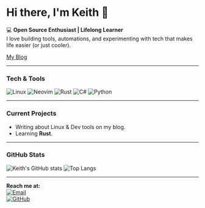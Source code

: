 # Hi there, I'm Keith 👋

💻 **Open Source Enthusiast | Lifelong Learner**  
I love building tools, automations, and experimenting with tech that makes life easier (or just cooler).

[My Blog](https://www.rizzforge.org)

---

### Tech & Tools
![Linux](https://img.shields.io/badge/Linux-FCC624?style=for-the-badge&logo=linux&logoColor=000)
![Neovim](https://img.shields.io/badge/Neovim-57A143?style=for-the-badge&logo=neovim&logoColor=fff)
![Rust](https://img.shields.io/badge/rust-%23000000.svg?style=for-the-badge&logo=rust&logoColor=white)
![C#](https://img.shields.io/badge/C%23-239120?style=for-the-badge&logo=csharp&logoColor=white)
![Python](https://img.shields.io/badge/Python-3776AB?style=for-the-badge&logo=python&logoColor=fff)

---

### Current Projects
- Writing about Linux & Dev tools on my blog.
- Learning **Rust**.

---

### GitHub Stats
![Keith's GitHub stats](https://github-readme-stats.vercel.app/api?username=lairizzle&show_icons=true&theme=radical)
![Top Langs](https://github-readme-stats.vercel.app/api/top-langs/?username=lairizzle&layout=compact&theme=radical)

---

**Reach me at:**  
[![Email](https://img.shields.io/badge/Email-keith.donaldh@gmail.com-red?style=flat-square&logo=gmail)](mailto:keith.donaldh@gmail.com)  
[![GitHub](https://img.shields.io/badge/GitHub-lairizzle-black?style=flat-square&logo=github)](https://github.com/lairizzle)
